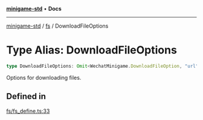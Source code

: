 [**minigame-std**](../../../README.md) • **Docs**

***

[minigame-std](../../../README.md) / [fs](../README.md) / DownloadFileOptions

# Type Alias: DownloadFileOptions

```ts
type DownloadFileOptions: Omit<WechatMinigame.DownloadFileOption, "url" | "filePath" | "success" | "fail">;
```

Options for downloading files.

## Defined in

[fs/fs\_define.ts:33](https://github.com/JiangJie/minigame-std/blob/c06988f76801881a43518a5e9723580f21a11a7f/src/std/fs/fs_define.ts#L33)
